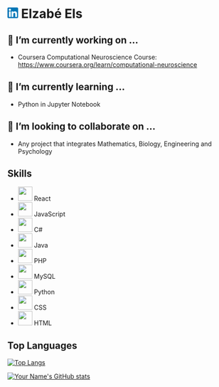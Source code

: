 # [![LinkedIn](./linkedin.png)]([https://www.linkedin.com/in/your-linkedin-profile](https://www.linkedin.com/in/maria-elizabeth-els)) Elzabé Els

## 🔭 I’m currently working on ...
- Coursera Computational Neuroscience Course:
  https://www.coursera.org/learn/computational-neuroscience
  
## 🌱 I’m currently learning ...
- Python in Jupyter Notebook

## 👯 I’m looking to collaborate on ...
- Any project that integrates Mathematics, Biology, Engineering and Psychology

## Skills
- <img height="32" width="32" src="https://cdn.simpleicons.org/react/61DAFB" /> React
- <img height="32" width="32" src="https://cdn.simpleicons.org/simpleicons/00ccff99" /> JavaScript
- <img height="32" width="32" src="https://cdn.simpleicons.org/simpleicons/00ccff99" /> C#
- <img height="32" width="32" src="https://cdn.simpleicons.org/simpleicons/00ccff99" /> Java
- <img height="32" width="32" src="https://cdn.simpleicons.org/simpleicons/00ccff99" /> PHP
- <img height="32" width="32" src="https://cdn.simpleicons.org/simpleicons/00ccff99" /> MySQL
- <img height="32" width="32" src="https://cdn.simpleicons.org/simpleicons/00ccff99" /> Python
- <img height="32" width="32" src="https://cdn.simpleicons.org/simpleicons/00ccff99" /> CSS
- <img height="32" width="32" src="https://unpkg.com/simple-icons@v9/icons/simpleicons.svg" /> HTML

## Top Languages
[![Top Langs](https://github-readme-stats.vercel.app/api/top-langs/?username=ElzabeEls&layout=compact)](https://github.com/ElzabeEls)

[![Your Name's GitHub stats](https://github-readme-stats.vercel.app/api?username=ElzabeEls&show_icons=true)](https://github.com/ElzabeEls)

